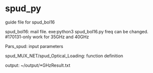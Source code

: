 # spud_py
guide file for spud_bol16

spud_bol16: mail file. exe:python3 spud_bol16.py
        freq can be changed. #170131-only work for 35GHz and 40GHz
        
Pars_spud: input parameters

spud_MUX_NET/spud_Optical_Loading: function definition

output: ~/output/*GHzResult.txt
